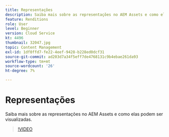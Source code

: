 ```yaml
---
title: Representações
description: Saiba mais sobre as representações no AEM Assets e como elas podem ser visualizadas.
feature: Renditions
role: User
level: Beginner
version: Cloud Service
kt: 4496
thumbnail: 32047.jpg
topic: Content Management
exl-id: 1df0ffd7-fe22-4eef-9428-b228ed0dcf31
source-git-commit: ad203d7a34f5eff7de4768131c9b4ebae261da93
workflow-type: tm+mt
source-wordcount: '26'
ht-degree: 7%

---
```


# Representações

Saiba mais sobre as representações no AEM Assets e como elas podem ser visualizadas.

>[!VIDEO](https://video.tv.adobe.com/v/32047/?quality=12&learn=on&hidetitle=true)
